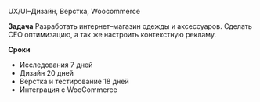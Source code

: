 UX/UI–Дизайн, Верстка, Woocommerce

**Задача**
Разработать интернет–магазин одежды и аксессуаров.  Сделать СЕО оптимизацию, а так же настроить контекстную рекламу. 

**Сроки**
 - Исследования 7 дней
 - Дизайн 20 дней
 - Верстка и тестирование 18 дней
 - Интеграция c WooCommerce

